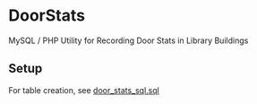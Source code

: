 # DoorStats
MySQL / PHP Utility for Recording Door Stats in Library Buildings

## Setup

For table creation, see [door_stats_sql.sql](inc/door_stats_sql.sql)